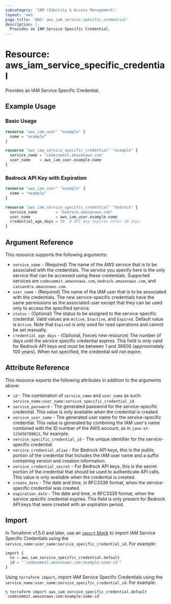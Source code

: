 ```yaml
---
subcategory: 'IAM (Identity & Access Management)'
layout: 'aws'
page_title: 'AWS: aws_iam_service_specific_credential'
description: |-
  Provides an IAM Service Specific Credential.
---
```


# Resource: aws_iam_service_specific_credential

Provides an IAM Service Specific Credential.

## Example Usage

### Basic Usage

```terraform
resource "aws_iam_user" "example" {
  name = "example"
}

resource "aws_iam_service_specific_credential" "example" {
  service_name = "codecommit.amazonaws.com"
  user_name    = aws_iam_user.example.name
}
```

### Bedrock API Key with Expiration

```terraform
resource "aws_iam_user" "example" {
  name = "example"
}

resource "aws_iam_service_specific_credential" "bedrock" {
  service_name        = "bedrock.amazonaws.com"
  user_name           = aws_iam_user.example.name
  credential_age_days = 30  # API key expires after 30 days
}
```

## Argument Reference

This resource supports the following arguments:

- `service_name` - (Required) The name of the AWS service that is to be associated with the credentials. The service you specify here is the only service that can be accessed using these credentials. Supported services are `codecommit.amazonaws.com`, `bedrock.amazonaws.com`, and `cassandra.amazonaws.com`.
- `user_name` - (Required) The name of the IAM user that is to be associated with the credentials. The new service-specific credentials have the same permissions as the associated user except that they can be used only to access the specified service.
- `status` - (Optional) The status to be assigned to the service-specific credential. Valid values are `Active`, `Inactive`, and `Expired`. Default value is `Active`. Note that `Expired` is only used for read operations and cannot be set manually.
- `credential_age_days` - (Optional, Forces new resource) The number of days until the service specific credential expires. This field is only valid for Bedrock API keys and must be between 1 and 36600 (approximately 100 years). When not specified, the credential will not expire.

## Attribute Reference

This resource exports the following attributes in addition to the arguments above:

- `id` - The combination of `service_name` and `user_name` as such: `service_name:user_name:service_specific_credential_id`.
- `service_password` - The generated password for the service-specific credential. This value is only available when the credential is created.
- `service_user_name` - The generated user name for the service-specific credential. This value is generated by combining the IAM user's name combined with the ID number of the AWS account, as in `jane-at-123456789012`, for example.
- `service_specific_credential_id` - The unique identifier for the service-specific credential.
- `service_credential_alias` - For Bedrock API keys, this is the public portion of the credential that includes the IAM user name and a suffix containing version and creation information.
- `service_credential_secret` - For Bedrock API keys, this is the secret portion of the credential that should be used to authenticate API calls. This value is only available when the credential is created.
- `create_date` - The date and time, in RFC3339 format, when the service-specific credential was created.
- `expiration_date` - The date and time, in RFC3339 format, when the service specific credential expires. This field is only present for Bedrock API keys that were created with an expiration period.

## Import

In Terraform v1.5.0 and later, use an [`import` block](https://developer.hashicorp.com/terraform/language/import) to import IAM Service Specific Credentials using the `service_name:user_name:service_specific_credential_id`. For example:

```terraform
import {
  to = aws_iam_service_specific_credential.default
  id = "`codecommit.amazonaws.com:example:some-id`"
}
```

Using `terraform import`, import IAM Service Specific Credentials using the `service_name:user_name:service_specific_credential_id`. For example:

```console
% terraform import aws_iam_service_specific_credential.default `codecommit.amazonaws.com:example:some-id`
```
